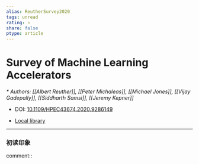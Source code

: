 ```yaml
---
alias: ReutherSurvey2020
tags: unread
rating: ⭐
share: false
ptype: article
---
```


# Survey of Machine Learning Accelerators
<cite>* Authors: [[Albert Reuther]], [[Peter Michaleas]], [[Michael Jones]], [[Vijay Gadepally]], [[Siddharth Samsi]], [[Jeremy Kepner]]</cite>

* DOI: [10.1109/HPEC43674.2020.9286149](https://doi.org/10.1109/HPEC43674.2020.9286149)

* [Local library](zotero://select/items/1_EHC2E6EN)

***

### 初读印象

comment:: 


